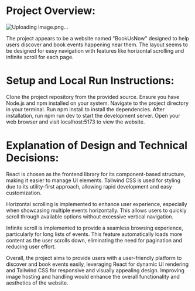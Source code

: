 # Project Overview:

![Uploading image.png…]()


The project appears to be a website named "BookUsNow" designed to help users discover and book events happening near them. The layout seems to be designed for easy navigation with features like horizontal scrolling and infinite scroll for each page.

# Setup and Local Run Instructions:

Clone the project repository from the provided source.
Ensure you have Node.js and npm installed on your system.
Navigate to the project directory in your terminal.
Run npm install to install the dependencies.
After installation, run npm run dev to start the development server.
Open your web browser and visit localhost:5173 to view the website.

# Explanation of Design and Technical Decisions:

React is chosen as the frontend library for its component-based structure, making it easier to manage UI elements. Tailwind CSS is used for styling due to its utility-first approach, allowing rapid development and easy customization.

Horizontal scrolling is implemented to enhance user experience, especially when showcasing multiple events horizontally. This allows users to quickly scroll through available options without excessive vertical navigation.

Infinite scroll is implemented to provide a seamless browsing experience, particularly for long lists of events. This feature automatically loads more content as the user scrolls down, eliminating the need for pagination and reducing user effort.


Overall, the project aims to provide users with a user-friendly platform to discover and book events easily, leveraging React for dynamic UI rendering and Tailwind CSS for responsive and visually appealing design. Improving image hosting and handling would enhance the overall functionality and aesthetics of the website.





